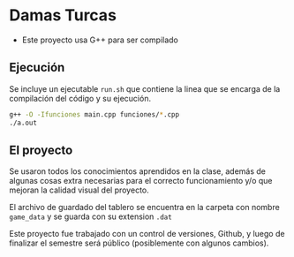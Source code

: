 # Damas Turcas

- Este proyecto usa G++ para ser compilado

## Ejecución

Se incluye un ejecutable `run.sh` que contiene la linea que se encarga de la compilación del código y su ejecución.

```bash
g++ -O -Ifunciones main.cpp funciones/*.cpp
./a.out
```

## El proyecto

Se usaron todos los conocimientos aprendidos en la clase, además de algunas cosas extra necesarias para el correcto funcionamiento y/o que mejoran la calidad visual del proyecto.

El archivo de guardado del tablero se encuentra en la carpeta con nombre `game_data` y se guarda con su extension `.dat`

Este proyecto fue trabajado con un control de versiones, Github, y luego de finalizar el semestre será público (posiblemente con algunos cambios).